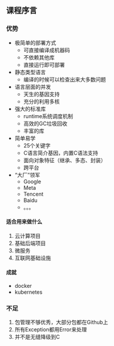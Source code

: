 ## 课程序言

### 优势

- 极简单的部署方式
  - 可直接编译成机器码
  - 不依赖其他库
  - 直接运行即可部署
- 静态类型语言
  - 编译的时候可以检查出来大多数问题
- 语言层面的并发
  - 天生的基因支持
  - 充分的利用多核
- 强大的标准库
  - runtime系统调度机制
  - 高效的GC垃圾回收
  - 丰富的库
- 简单易学
  - 25个关键字
  - C语言简介基因，内置C语法支持
  - 面向对象特征（继承、多态、封装）
  - 跨平台
- “大厂”领军
  - Google
  - Meta
  - Tencent
  - Baidu
  - 。。。

#### 适合用来做什么

1. 云计算项目
2. 基础后端项目
3. 微服务
4. 互联网基础设施

#### 成就

- docker
- kubernetes

### 不足

1. 包管理不够优秀，大部分包都在Github上
2. 所有Exception都用Error来处理
3. 并不是无缝降级到C
